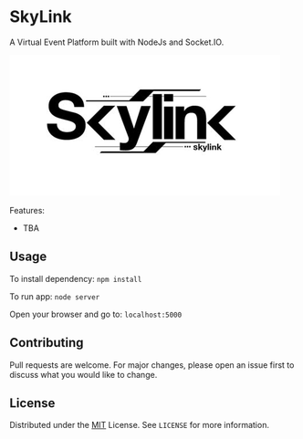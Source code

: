 # SkyLink

A Virtual Event Platform built with NodeJs and Socket.IO.

<img src="graphics/skylink-logo.png" />

Features:
 - TBA

## Usage
To install dependency:
`npm install`

To run app:
`node server`

Open your browser and go to:
`localhost:5000`

## Contributing
Pull requests are welcome. For major changes, please open an issue first to discuss what you would like to change.

## License
Distributed under the [MIT](https://choosealicense.com/licenses/mit/) License. See `LICENSE` for more information.
